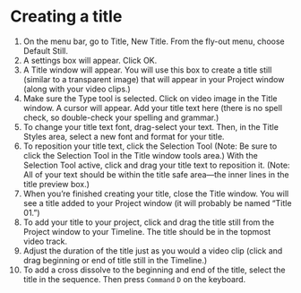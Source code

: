 # Creating a title

1. On the menu bar, go to Title, New Title. From the fly-out menu, choose Default Still.
2. A settings box will appear. Click OK.
3. A Title window will appear. You will use this box to create a title still \(similar to a transparent image\) that will appear in your Project window \(along with your video clips.\)
4. Make sure the Type tool is selected. Click on video image in the Title window. A cursor will appear. Add your title text here \(there is no spell check, so double-check your spelling and grammar.\)
5. To change your title text font, drag-select your text. Then, in the Title Styles area, select a new font and format for your title.
6. To reposition your title text, click the Selection Tool \(Note: Be sure to click the Selection Tool in the Title window tools area.\) With the Selection Tool active, click and drag your title text to reposition it. \(Note: All of your text should be within the title safe area—the inner lines in the title preview box.\)
7. When you’re finished creating your title, close the Title window. You will see a title added to your Project window \(it will probably be named “Title 01.”\)
8. To add your title to your project, click and drag the title still from the Project window to your Timeline. The title should be in the topmost video track.
9. Adjust the duration of the title just as you would a video clip \(click and drag beginning or end of title still in the Timeline.\)
10. To add a cross dissolve to the beginning and end of the title, select the title in the sequence. Then press `Command` `D` on the keyboard.

